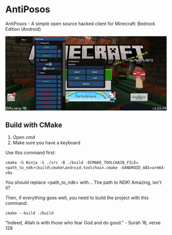 # AntiPosos

AntiPosos - A simple open source hacked client for Minecraft: Bedrock Edition (Android)

![Preview](preview.png)

## Build with CMake

1. Open cmd
2. Make sure you have a keyboard

Use this command first:
```
cmake -G Ninja -S ./src -B ./build -DCMAKE_TOOLCHAIN_FILE=<path_to_ndk>\build\cmake\android.toolchain.cmake -DANDROID_ABI=arm64-v8a
```

You should replace <path_to_ndk> with... The path to NDK! Amazing, isn't it?

Then, if everything goes well, you need to build the project with this command:
```
cmake --build ./build
```

“Indeed, Allah is with those who fear God and do good.” - Surah 16, verse 128
